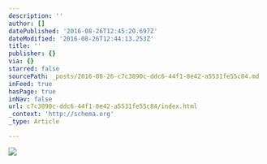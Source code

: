 ```yaml
---
description: ''
author: []
datePublished: '2016-08-26T12:45:20.697Z'
dateModified: '2016-08-26T12:44:13.253Z'
title: ''
publisher: {}
via: {}
starred: false
sourcePath: _posts/2016-08-26-c7c3890c-ddc6-44f1-8e42-a5531fe55c84.md
inFeed: true
hasPage: true
inNav: false
url: c7c3890c-ddc6-44f1-8e42-a5531fe55c84/index.html
_context: 'http://schema.org'
_type: Article

---
```

![](https://the-grid-user-content.s3-us-west-2.amazonaws.com/37597fc3-d50f-42f6-8394-dd162d07c027.jpg)